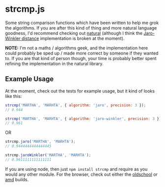 # strcmp.js

Some string comparison functions which have been written to help me grok the algorithms.  If you are after this kind of thing and more natural language goodness, I'd recommend checking out [natural](https://github.com/NaturalNode/natural) (although I think the  [Jaro-Winkler distance](http://en.wikipedia.org/wiki/Jaro%E2%80%93Winkler_distance) implementation is broken at the moment).

__NOTE:__ I'm not a maths / algorithms geek, and the implementation here could probably be sped up / made more correct by someone if they wanted to.  If you are that kind of person though, your time is probably better spent refining the implementation in the natural library.

## Example Usage

At the moment, check out the tests for example usage, but it kind of looks like this:

```js
strcmp('MARTHA', 'MARHTA', { algorithm: 'jaro', precision: 3 });
// 0.944

strcmp('MARTHA', 'MARHTA', { algorithm: 'jaro-winkler', precision: 3 });
// 0.961
```

OR

```js
strcmp.jaro('MARTHA', 'MARHTA');
// 0.9444444444444445

strcmp.jaroWinkler('MARTHA', 'MARHTA');
// 0.9611111111111111
```

If you are using node, then just `npm install strcmp` and require as you would any other module.  For the browser, check out either the [oldschool](/DamonOehlman/strcmp.js/blob/master/pkg/oldschool/strcmp.js) or [amd](/DamonOehlman/strcmp.js/blob/master/pkg/amd/strcmp.js) builds.